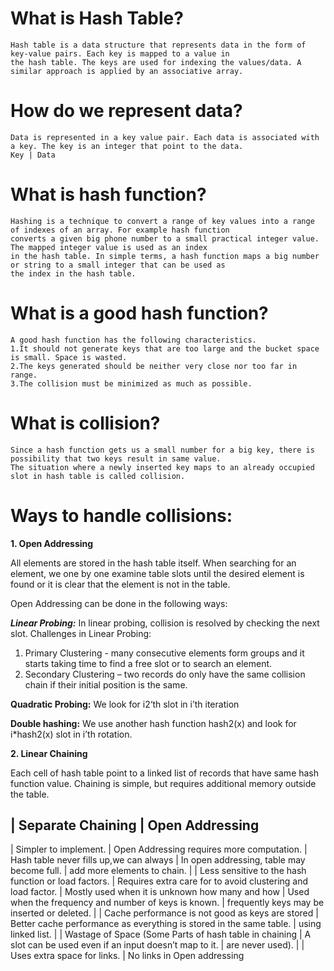 # What is Hash Table? 
```
Hash table is a data structure that represents data in the form of key-value pairs. Each key is mapped to a value in 
the hash table. The keys are used for indexing the values/data. A similar approach is applied by an associative array.
```

# How do we represent data?
```
Data is represented in a key value pair. Each data is associated with a key. The key is an integer that point to the data.
Key | Data
```

# What is hash function?
```
Hashing is a technique to convert a range of key values into a range of indexes of an array. For example hash function 
converts a given big phone number to a small practical integer value. The mapped integer value is used as an index 
in the hash table. In simple terms, a hash function maps a big number or string to a small integer that can be used as 
the index in the hash table.
```

# What is a good hash function?
```
A good hash function has the following characteristics.
1.It should not generate keys that are too large and the bucket space is small. Space is wasted.
2.The keys generated should be neither very close nor too far in range.
3.The collision must be minimized as much as possible.
```

# What is collision?
```
Since a hash function gets us a small number for a big key, there is possibility that two keys result in same value. 
The situation where a newly inserted key maps to an already occupied slot in hash table is called collision.
```

# Ways to handle collisions:

**1. Open Addressing** 

All elements are stored in the hash table itself. When searching for an element, we one by one examine table slots 
until the desired element is found or it is clear that the element is not in the table.

Open Addressing can be done in the following ways:

***Linear Probing:*** 
In linear probing, collision is resolved by checking the next slot.
Challenges in Linear Probing:
1.	Primary Clustering - many consecutive elements form groups and it starts taking time to find a free slot or to search an element.  
2.	Secondary Clustering – two records do only have the same collision chain if their initial position is the same.

**Quadratic Probing:**
We look for i2‘th slot in i’th iteration

**Double hashing:**
We use another hash function hash2(x) and look for i*hash2(x) slot in i’th rotation. 

**2. Linear Chaining** 

Each cell of hash table point to a linked list of records that have same hash function value.
Chaining is simple, but requires additional memory outside the table.


|	Separate Chaining	                                      | Open Addressing
----------------------------------------------------------------------------------------------------------------------------------
|	Simpler to implement.	                                  | Open Addressing requires more computation.
|	Hash table never fills up,we can always                 | In open addressing, table may become full.
| add more elements to chain.	                            | 
|	Less sensitive to the hash function or load factors.	  | Requires extra care for to avoid clustering and load factor.
|	Mostly used when it is unknown how many and how         | Used when the frequency and number of keys  is known.
| frequently keys may be inserted or deleted.             |
| Cache performance is not good as keys are stored        | Better cache performance as everything is stored in the same table.
| using linked list.                                      |	
|	Wastage of Space (Some Parts of hash table in chaining  | A slot can be used even if an input doesn’t map to it.
| are never used).	                                      | 
|	Uses extra space for links.                             | 	No links in Open addressing





















